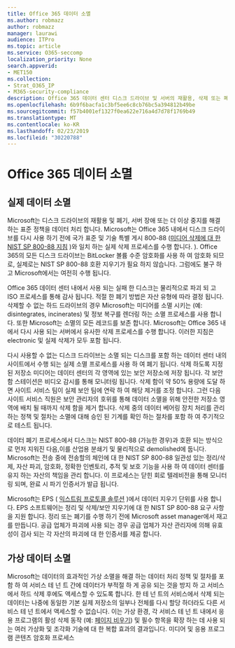 ```yaml
---
title: Office 365 데이터 소멸
ms.author: robmazz
author: robmazz
manager: laurawi
audience: ITPro
ms.topic: article
ms.service: O365-seccomp
localization_priority: None
search.appverid:
- MET150
ms.collection:
- Strat_O365_IP
- M365-security-compliance
description: Office 365 데이터 센터 디스크 드라이브 및 서버의 재활용, 삭제 또는 폐기와 관련 된 Microsoft 정책에 대 한 개요입니다.
ms.openlocfilehash: 6b9f6bacfa1c3bf5ee6c8cb76bc5a394812b49be
ms.sourcegitcommit: f57b4001ef1327f0ea622e716a4d7d78f1769b49
ms.translationtype: MT
ms.contentlocale: ko-KR
ms.lasthandoff: 02/23/2019
ms.locfileid: "30220788"
---
```

# <a name="office-365-data-destruction"></a>Office 365 데이터 소멸

## <a name="physical-data-destruction"></a>실제 데이터 소멸

Microsoft는 디스크 드라이브의 재활용 및 폐기, 서버 장애 또는 더 이상 중지를 해결 하는 표준 정책을 데이터 처리 합니다. Microsoft는 Office 365 내에서 디스크 드라이브를 다시 사용 하기 전에 국가 표준 및 기술 특별 게시 800-88 ([미디어 삭제에 대 한 NIST SP 800-88 지침](http://nvlpubs.nist.gov/nistpubs/SpecialPublications/NIST.SP.800-88r1.pdf) )와 일치 하는 실제 삭제 프로세스를 수행 합니다. ). Office 365의 모든 디스크 드라이브는 BitLocker 볼륨 수준 암호화를 사용 하 여 암호화 되므로, 실제로는 NIST SP 800-88 호환 지우기가 필요 하지 않습니다. 그럼에도 불구 하 고 Microsoft에서는 여전히 수행 됩니다.

Office 365 데이터 센터 내에서 사용 되는 실패 한 디스크는 물리적으로 파괴 되 고 ISO 프로세스를 통해 감사 됩니다. 적절 한 폐기 방법은 자산 유형에 따라 결정 됩니다. 삭제할 수 없는 하드 드라이브의 경우 Microsoft는 미디어를 소멸 시키는 (예: disintegrates, incinerates) 및 정보 복구를 렌더링 하는 소멸 프로세스를 사용 합니다. 또한 Microsoft는 소멸의 모든 레코드를 보존 합니다. Microsoft는 Office 365 내에서 다시 사용 되는 서버에서 유사한 삭제 프로세스를 수행 합니다. 이러한 지침은 electronic 및 실제 삭제가 모두 포함 됩니다.

다시 사용할 수 없는 디스크 드라이브는 소멸 되는 디스크를 포함 하는 데이터 센터 내의 사이트에서 수행 되는 실제 소멸 프로세스를 사용 하 여 폐기 됩니다. 삭제 하도록 지정 된 저장소 미디어는 데이터 센터의 각 영역에 있는 보안 저장소에 저장 됩니다. 각 보안 함 스테이션은 비디오 감시를 통해 모니터링 됩니다. 삭제 함이 약 50% 용량에 도달 하면 사이트 서비스 팀이 실제 보안 팀에 연락 하 여 해당 제거를 조정 합니다. 그런 다음 사이트 서비스 직원은 보안 관리자의 호위를 통해 데이터 소멸을 위해 안전한 저장소 영역에 배치 될 때까지 삭제 함을 제거 합니다. 삭제 중의 데이터 베어링 장치 처리를 관리 하는 정책 및 절차는 소멸에 대해 승인 된 기계를 확인 하는 절차를 포함 하 여 주기적으로 테스트 됩니다.

데이터 폐기 프로세스에서 디스크는 NIST 800-88 (가능한 경우)과 호환 되는 방식으로 먼저 지워진 다음,이를 산업용 분쇄기 및 물리적으로 demolished에 둡니다. Microsoft는 전송 중에 전송할의 체인에 대 한 NIST SP 800-88 일관성 있는 정리/삭제, 자산 파괴, 암호화, 정확한 인벤토리, 추적 및 보호 기능을 사용 하 여 데이터 센터를 유지 하는 자산의 책임을 관리 합니다. 이 프로세스는 닫힌 회로 텔레비전을 통해 모니터링 되며, 완료 시 파기 인증서가 발급 됩니다.

Microsoft는 EPS ( [익스트림 프로토콜 솔루션](http://www.enterprisedataerasure.com/) )에서 데이터 지우기 단위를 사용 합니다. EPS 소프트웨어는 정리 및 삭제/보안 지우기에 대 한 NIST SP 800-88 요구 사항을 지원 합니다. 정리 또는 폐기를 수행 하기 전에 Microsoft asset manager에서 재고를 만듭니다. 공급 업체가 파괴에 사용 되는 경우 공급 업체가 자산 관리자에 의해 유효성이 검사 되는 각 자산의 파괴에 대 한 인증서를 제공 합니다.

## <a name="virtual-data-destruction"></a>가상 데이터 소멸

Microsoft는 데이터의 효과적인 가상 소멸을 해결 하는 데이터 처리 정책 및 절차를 포함 하 여 서비스 테 넌 트 간에 데이터가 부적절 하 게 공유 되는 것을 방지 하 고 서비스에서 하드 삭제 후에도 액세스할 수 있도록 합니다. 한 테 넌 트의 서비스에서 삭제 되는 데이터는 나중에 동일한 기본 실제 저장소의 일부나 전체를 다시 할당 하더라도 다른 서비스 테 넌 트에서 액세스할 수 없습니다. 이는 가상 환경, 각 서비스 테 넌 트 내에서 응용 프로그램의 활성 삭제 동작 (예: [페이지 비우기](https://docs.microsoft.com/office365/securitycompliance/office-365-exchange-online-data-deletion#page-zeroing)) 및 필수 항목을 확장 하는 데 사용 되는 여러 가상화 및 조각화 기술에 대 한 복합 효과의 결과입니다. 미디어 및 응용 프로그램 콘텐츠 암호화 프로세스